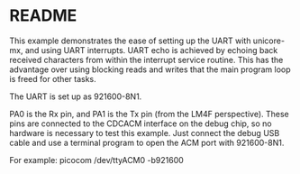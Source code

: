 # README

This example demonstrates the ease of setting up the UART with unicore-mx, and
using UART interrupts. UART echo is achieved by echoing back received characters
from within the interrupt service routine. This has the advantage over using
blocking reads and writes that the main program loop is freed for other tasks.

The UART is set up as 921600-8N1.

PA0 is the Rx pin, and PA1 is the Tx pin (from the LM4F perspective). These
pins are connected to the CDCACM interface on the debug chip, so no hardware is
necessary to test this example. Just connect the debug USB cable and use a
terminal program to open the ACM port with 921600-8N1.

For example:
    picocom /dev/ttyACM0 -b921600

